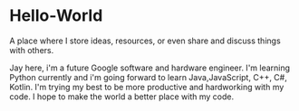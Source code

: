 # Hello-World
A place where I store ideas, resources, or even share and discuss things with others.

Jay here, i'm a future Google software and hardware engineer. 
I'm learning Python currently and i'm going forward to learn Java,JavaScript, C++, C#, Kotlin.
I'm trying my best to be more productive and hardworking with my code.
I hope to make the world a better place with my code.

